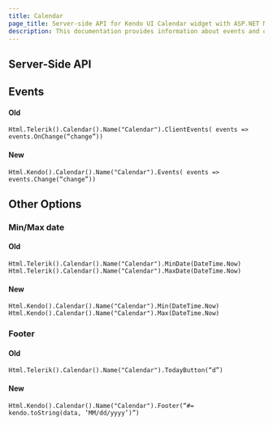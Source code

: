 ```yaml
---
title: Calendar
page_title: Server-side API for Kendo UI Calendar widget with ASP.NET MVC
description: This documentation provides information about events and options such as min/max date in the server-side API of Kendo UI Calendar widget.
---
```


## Server-Side API

## Events

#### Old

    Html.Telerik().Calendar().Name("Calendar").ClientEvents( events => events.OnChange(“change”))
 
#### New

    Html.Kendo().Calendar().Name("Calendar").Events( events => events.Change(“change”))

## Other Options

### Min/Max date
 
#### Old

    Html.Telerik().Calendar().Name("Calendar").MinDate(DateTime.Now)
    Html.Telerik().Calendar().Name("Calendar").MaxDate(DateTime.Now)
 
#### New

    Html.Kendo().Calendar().Name("Calendar").Min(DateTime.Now)
    Html.Kendo().Calendar().Name("Calendar").Max(DateTime.Now)

### Footer
 
#### Old

    Html.Telerik().Calendar().Name("Calendar").TodayButton(“d”)
 
#### New

    Html.Kendo().Calendar().Name("Calendar").Footer(“#= kendo.toString(data, ‘MM/dd/yyyy’)”)